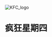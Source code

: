 ![KFC_logo](https://github.com/user-attachments/assets/5d7daf11-9a7f-45a2-b7e7-a475103ea66f)

# 疯狂星期四
